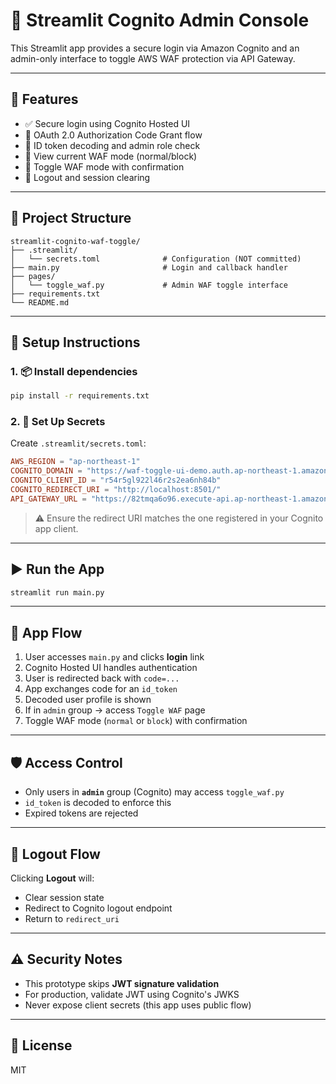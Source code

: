 # 🔐 Streamlit Cognito Admin Console

This Streamlit app provides a secure login via Amazon Cognito and an admin-only interface to toggle AWS WAF protection via API Gateway.

---

## 🚀 Features

- ✅ Secure login using Cognito Hosted UI
- 🔑 OAuth 2.0 Authorization Code Grant flow
- 🔐 ID token decoding and admin role check
- 📡 View current WAF mode (normal/block)
- 🔄 Toggle WAF mode with confirmation
- 👤 Logout and session clearing

---

## 📁 Project Structure

```
streamlit-cognito-waf-toggle/
├── .streamlit/
│   └── secrets.toml              # Configuration (NOT committed)
├── main.py                       # Login and callback handler
├── pages/
│   └── toggle_waf.py             # Admin WAF toggle interface
├── requirements.txt
└── README.md
```

---

## 🔧 Setup Instructions

### 1. 📦 Install dependencies

```bash
pip install -r requirements.txt
```

### 2. 🔐 Set Up Secrets

Create `.streamlit/secrets.toml`:

```toml
AWS_REGION = "ap-northeast-1"
COGNITO_DOMAIN = "https://waf-toggle-ui-demo.auth.ap-northeast-1.amazoncognito.com"
COGNITO_CLIENT_ID = "r54r5gl922l46r2s2ea6nh84b"
COGNITO_REDIRECT_URI = "http://localhost:8501/"
API_GATEWAY_URL = "https://82tmqa6o96.execute-api.ap-northeast-1.amazonaws.com/prod/toggle"
```

> ⚠️ Ensure the redirect URI matches the one registered in your Cognito app client.

---

## ▶️ Run the App

```bash
streamlit run main.py
```

---

## 🔁 App Flow

1. User accesses `main.py` and clicks **login** link
2. Cognito Hosted UI handles authentication
3. User is redirected back with `code=...`
4. App exchanges code for an `id_token`
5. Decoded user profile is shown
6. If in `admin` group → access `Toggle WAF` page
7. Toggle WAF mode (`normal` or `block`) with confirmation

---

## 🛡️ Access Control

- Only users in **`admin`** group (Cognito) may access `toggle_waf.py`
- `id_token` is decoded to enforce this
- Expired tokens are rejected

---

## 🚪 Logout Flow

Clicking **Logout** will:
- Clear session state
- Redirect to Cognito logout endpoint
- Return to `redirect_uri`

---

## ⚠️ Security Notes

- This prototype skips **JWT signature validation**
- For production, validate JWT using Cognito's JWKS
- Never expose client secrets (this app uses public flow)

---

## 📜 License

MIT